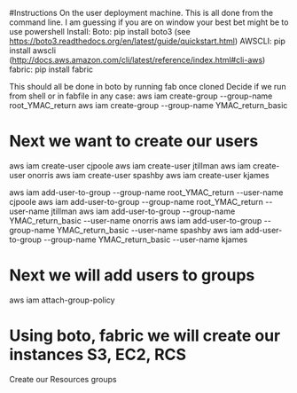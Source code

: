 #Instructions
On the user deployment machine.
This is all done from the command line.
I am guessing if you are on window your best bet might be to use powershell
Install:
    Boto: pip install boto3         (see https://boto3.readthedocs.org/en/latest/guide/quickstart.html)
    AWSCLI: pip install awscli      (http://docs.aws.amazon.com/cli/latest/reference/index.html#cli-aws)
    fabric: pip install fabric
    
This should all be done in boto by running fab once cloned
Decide if we run from shell or in fabfile in any case:
aws iam create-group --group-name root_YMAC_return
aws iam create-group --group-name YMAC_return_basic

# Next we want to create our users
aws iam create-user cjpoole
aws iam create-user jtillman
aws iam create-user onorris
aws iam create-user spashby
aws iam create-user kjames

aws iam add-user-to-group --group-name root_YMAC_return --user-name cjpoole
aws iam add-user-to-group --group-name root_YMAC_return --user-name jtillman
aws iam add-user-to-group --group-name YMAC_return_basic --user-name onorris
aws iam add-user-to-group --group-name YMAC_return_basic --user-name spashby
aws iam add-user-to-group --group-name YMAC_return_basic --user-name kjames

# Next we will add users to groups
aws iam attach-group-policy

# Using boto, fabric  we will create our instances S3, EC2, RCS

Create our Resources groups

